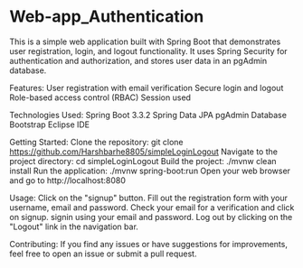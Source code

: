 # Web-app_Authentication

This is a simple web application built with Spring Boot that demonstrates user registration, login, and logout functionality. It uses Spring Security for authentication and authorization, and stores user data in an pgAdmin database.

Features:
User registration with email verification
Secure login and logout
Role-based access control (RBAC)
Session used

Technologies Used:
Spring Boot 3.3.2
Spring Data JPA
pgAdmin Database
Bootstrap
Eclipse IDE

Getting Started:
Clone the repository: git clone https://github.com/Harshbarhe8805/simpleLoginLogout
Navigate to the project directory: cd simpleLoginLogout
Build the project: ./mvnw clean install
Run the application: ./mvnw spring-boot:run
Open your web browser and go to http://localhost:8080

Usage:
Click on the "signup" button.
Fill out the registration form with your username, email and password.
Check your email for a verification and click on signup.
signin using your email and password.
Log out by clicking on the "Logout" link in the navigation bar.

Contributing:
If you find any issues or have suggestions for improvements, feel free to open an issue or submit a pull request.
